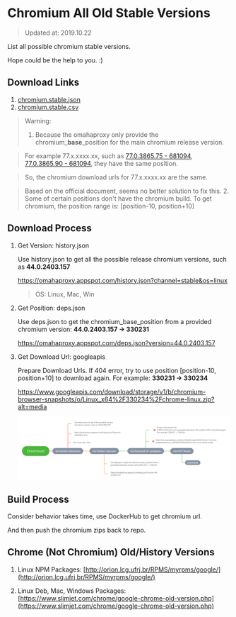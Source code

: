 Chromium All Old Stable Versions
====================

> Updated at: 2019.10.22

List all possible chromium stable versions.

Hope could be the help to you. :)


## Download Links
1. [chromium.stable.json](https://raw.githubusercontent.com/Bugazelle/chromium-all-old-stable-versions/master/chromium.stable.json)
2. [chromium.stable.csv](https://raw.githubusercontent.com/Bugazelle/chromium-all-old-stable-versions/master/chromium.stable.csv)

> Warning: 
> 1. Because the omahaproxy only provide the chromium_**base**_position for the main chromium release version.

>    For example 77.x.xxxx.xx, such as [77.0.3865.75 - 681094](https://omahaproxy.appspot.com/deps.json?version=77.0.3865.90), [77.0.3865.90 - 681094](https://omahaproxy.appspot.com/deps.json?version=77.0.3865.90), they have the same position.

>    So, the chromium download urls for 77.x.xxxx.xx are the same.

>    Based on the official document, seems no better solution to fix this.
> 2. Some of certain positions don't have the chromium build. To get chromium, the position range is: [position-10, position+10]

## Download Process
1. Get Version: history.json

   Use history.json to get all the possible release chromium versions, such as **44.0.2403.157**

   https://omahaproxy.appspot.com/history.json?channel=stable&os=linux

   > OS: Linux, Mac, Win

2. Get Position: deps.json

   Use deps.json to get the chromium_base_position from a provided chromium version: **44.0.2403.157 -> 330231**

   https://omahaproxy.appspot.com/deps.json?version=44.0.2403.157

3. Get Download Url: googleapis

   Prepare Download Urls. If 404 error, try to use position [position-10, position+10] to download again.
   For example: **330231 -> 330234**

   https://www.googleapis.com/download/storage/v1/b/chromium-browser-snapshots/o/Linux_x64%2F330234%2Fchrome-linux.zip?alt=media

   ![DownloadProcess](src/DownloadProcess.png)

## Build Process
Consider behavior takes time, use DockerHub to get chromium url.

And then push the chromium zips back to repo.

## Chrome (Not Chromium) Old/History Versions

1. Linux NPM Packages: [http://orion.lcg.ufrj.br/RPMS/myrpms/google/](http://orion.lcg.ufrj.br/RPMS/myrpms/google/)

2. Linux Deb, Mac, Windows Packages: [https://www.slimjet.com/chrome/google-chrome-old-version.php](https://www.slimjet.com/chrome/google-chrome-old-version.php)

